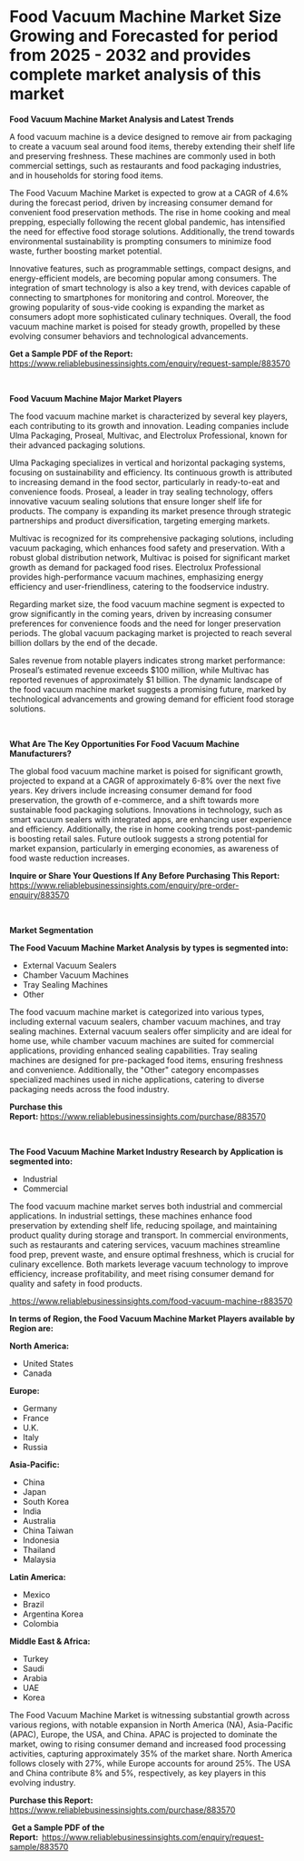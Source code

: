 <p><h1>Food Vacuum Machine Market Size Growing and Forecasted for period from 2025 - 2032 and provides complete market analysis of this market</h1></p><p><strong>Food Vacuum Machine Market Analysis and Latest Trends</strong></p>
<p><p>A food vacuum machine is a device designed to remove air from packaging to create a vacuum seal around food items, thereby extending their shelf life and preserving freshness. These machines are commonly used in both commercial settings, such as restaurants and food packaging industries, and in households for storing food items.</p><p>The Food Vacuum Machine Market is expected to grow at a CAGR of 4.6% during the forecast period, driven by increasing consumer demand for convenient food preservation methods. The rise in home cooking and meal prepping, especially following the recent global pandemic, has intensified the need for effective food storage solutions. Additionally, the trend towards environmental sustainability is prompting consumers to minimize food waste, further boosting market potential.</p><p>Innovative features, such as programmable settings, compact designs, and energy-efficient models, are becoming popular among consumers. The integration of smart technology is also a key trend, with devices capable of connecting to smartphones for monitoring and control. Moreover, the growing popularity of sous-vide cooking is expanding the market as consumers adopt more sophisticated culinary techniques. Overall, the food vacuum machine market is poised for steady growth, propelled by these evolving consumer behaviors and technological advancements.</p></p>
<p><strong>Get a Sample PDF of the Report:&nbsp;</strong> <a href="https://www.reliablebusinessinsights.com/enquiry/request-sample/883570?utm_campaign=3310&utm_medium=2&utm_source=Github&utm_content=ia&utm_term=16042025&utm_id=food-vacuum-machine">https://www.reliablebusinessinsights.com/enquiry/request-sample/883570</a></p>
<p>&nbsp;</p>
<p><strong>Food Vacuum Machine Major Market Players</strong></p>
<p><p>The food vacuum machine market is characterized by several key players, each contributing to its growth and innovation. Leading companies include Ulma Packaging, Proseal, Multivac, and Electrolux Professional, known for their advanced packaging solutions.</p><p>Ulma Packaging specializes in vertical and horizontal packaging systems, focusing on sustainability and efficiency. Its continuous growth is attributed to increasing demand in the food sector, particularly in ready-to-eat and convenience foods. Proseal, a leader in tray sealing technology, offers innovative vacuum sealing solutions that ensure longer shelf life for products. The company is expanding its market presence through strategic partnerships and product diversification, targeting emerging markets.</p><p>Multivac is recognized for its comprehensive packaging solutions, including vacuum packaging, which enhances food safety and preservation. With a robust global distribution network, Multivac is poised for significant market growth as demand for packaged food rises. Electrolux Professional provides high-performance vacuum machines, emphasizing energy efficiency and user-friendliness, catering to the foodservice industry.</p><p>Regarding market size, the food vacuum machine segment is expected to grow significantly in the coming years, driven by increasing consumer preferences for convenience foods and the need for longer preservation periods. The global vacuum packaging market is projected to reach several billion dollars by the end of the decade.</p><p>Sales revenue from notable players indicates strong market performance: Proseal’s estimated revenue exceeds $100 million, while Multivac has reported revenues of approximately $1 billion. The dynamic landscape of the food vacuum machine market suggests a promising future, marked by technological advancements and growing demand for efficient food storage solutions.</p></p>
<p>&nbsp;</p>
<p><strong>What Are The Key Opportunities For Food Vacuum Machine Manufacturers?</strong></p>
<p><p>The global food vacuum machine market is poised for significant growth, projected to expand at a CAGR of approximately 6-8% over the next five years. Key drivers include increasing consumer demand for food preservation, the growth of e-commerce, and a shift towards more sustainable food packaging solutions. Innovations in technology, such as smart vacuum sealers with integrated apps, are enhancing user experience and efficiency. Additionally, the rise in home cooking trends post-pandemic is boosting retail sales. Future outlook suggests a strong potential for market expansion, particularly in emerging economies, as awareness of food waste reduction increases.</p></p>
<p><strong>Inquire or Share Your Questions If Any Before Purchasing This Report:</strong> <a href="https://www.reliablebusinessinsights.com/enquiry/pre-order-enquiry/883570?utm_campaign=3310&utm_medium=2&utm_source=Github&utm_content=ia&utm_term=16042025&utm_id=food-vacuum-machine">https://www.reliablebusinessinsights.com/enquiry/pre-order-enquiry/883570</a></p>
<p>&nbsp;</p>
<p><strong>Market Segmentation</strong></p>
<p><strong>The Food Vacuum Machine Market Analysis by types is segmented into:</strong></p>
<p><ul><li>External Vacuum Sealers</li><li>Chamber Vacuum Machines</li><li>Tray Sealing Machines</li><li>Other</li></ul></p>
<p><p>The food vacuum machine market is categorized into various types, including external vacuum sealers, chamber vacuum machines, and tray sealing machines. External vacuum sealers offer simplicity and are ideal for home use, while chamber vacuum machines are suited for commercial applications, providing enhanced sealing capabilities. Tray sealing machines are designed for pre-packaged food items, ensuring freshness and convenience. Additionally, the "Other" category encompasses specialized machines used in niche applications, catering to diverse packaging needs across the food industry.</p></p>
<p><strong>Purchase this Report:&nbsp;</strong><a href="https://www.reliablebusinessinsights.com/purchase/883570?utm_campaign=3310&utm_medium=2&utm_source=Github&utm_content=ia&utm_term=16042025&utm_id=food-vacuum-machine">https://www.reliablebusinessinsights.com/purchase/883570</a></p>
<p>&nbsp;</p>
<p><strong>The Food Vacuum Machine Market Industry Research by Application is segmented into:</strong></p>
<p><ul><li>Industrial</li><li>Commercial</li></ul></p>
<p><p>The food vacuum machine market serves both industrial and commercial applications. In industrial settings, these machines enhance food preservation by extending shelf life, reducing spoilage, and maintaining product quality during storage and transport. In commercial environments, such as restaurants and catering services, vacuum machines streamline food prep, prevent waste, and ensure optimal freshness, which is crucial for culinary excellence. Both markets leverage vacuum technology to improve efficiency, increase profitability, and meet rising consumer demand for quality and safety in food products.</p></p>
<p><a href="https://www.reliablebusinessinsights.com/food-vacuum-machine-r883570?utm_campaign=3310&utm_medium=2&utm_source=Github&utm_content=ia&utm_term=16042025&utm_id=food-vacuum-machine">&nbsp;https://www.reliablebusinessinsights.com/food-vacuum-machine-r883570</a></p>
<p><strong>In terms of Region, the Food Vacuum Machine Market Players available by Region are:</strong></p>
<p>
    <p> <strong> North America: </strong>
        <ul>
            <li>United States</li>
            <li>Canada</li>
        </ul>
        </p> 
    <p> <strong> Europe: </strong>
        <ul>
            <li>Germany</li>
            <li>France</li>
            <li>U.K.</li>
            <li>Italy</li>
            <li>Russia</li>
        </ul>
        </p> 
    <p> <strong> Asia-Pacific: </strong>
        <ul>
            <li>China</li>
            <li>Japan</li>
            <li>South Korea</li>
            <li>India</li>
            <li>Australia</li>
            <li>China Taiwan</li>
            <li>Indonesia</li>
            <li>Thailand</li>
            <li>Malaysia</li>
        </ul>
        </p> 
    <p> <strong> Latin America: </strong>
        <ul>
            <li>Mexico</li>
            <li>Brazil</li>
            <li>Argentina Korea</li>
            <li>Colombia</li>
        </ul>
        </p> 
    <p> <strong> Middle East & Africa: </strong>
        <ul>
            <li>Turkey</li>
            <li>Saudi</li>
            <li>Arabia</li>
            <li>UAE</li>
            <li>Korea</li>
        </ul>
    </p>
    </p>
<p><p>The Food Vacuum Machine Market is witnessing substantial growth across various regions, with notable expansion in North America (NA), Asia-Pacific (APAC), Europe, the USA, and China. APAC is projected to dominate the market, owing to rising consumer demand and increased food processing activities, capturing approximately 35% of the market share. North America follows closely with 27%, while Europe accounts for around 25%. The USA and China contribute 8% and 5%, respectively, as key players in this evolving industry.</p></p>
<p><strong>Purchase this Report: </strong><a href="https://www.reliablebusinessinsights.com/purchase/883570?utm_campaign=3310&utm_medium=2&utm_source=Github&utm_content=ia&utm_term=16042025&utm_id=food-vacuum-machine">https://www.reliablebusinessinsights.com/purchase/883570</a></p>
<p>&nbsp;<strong>Get a Sample PDF of the Report:&nbsp;&nbsp;</strong><a href="https://www.reliablebusinessinsights.com/enquiry/request-sample/883570?utm_campaign=3310&utm_medium=2&utm_source=Github&utm_content=ia&utm_term=16042025&utm_id=food-vacuum-machine">https://www.reliablebusinessinsights.com/enquiry/request-sample/883570</a></p>
<p><strong></strong></p>
<p><p></p><p></p><p></p></p>